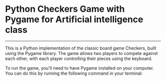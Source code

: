 # Python Checkers Game with Pygame for Artificial intelligence class
------------------------------------------------------------------------------------------------------------------------------------------------------------------------
This is a Python implementation of the classic board game Checkers, built using the Pygame library. The game allows two players to compete against each other, with each player controlling their pieces using the keyboard.

To run the game, you'll need to have Pygame installed on your computer. You can do this by running the following command in your terminal:
